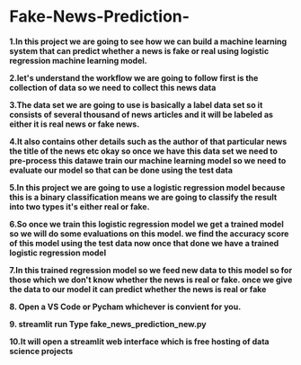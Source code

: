 # Fake-News-Prediction-

**1.In this project we are going to see how we can build a machine learning system that can predict whether a news is fake or real using logistic regression machine learning model.**

**2.let's understand the workflow we are going to follow first is the collection of data so we need to collect this news data**

**3.The data set we are going to use is basically a label data set so it consists of several thousand of news articles and it will be labeled as either it is real news or fake news.**

**4.It also contains other details such as the author of that particular news the title of the news etc okay so once we have this data set we need to pre-process this datawe train our machine learning model so we need to evaluate our model so that can be done using the test data**

**5.In this project we are going to use a logistic regression model because this is a binary classification means we are going to classify the result into two types it's either real or fake.**

**6.So once we train this logistic regression model we get a trained model so we will do some evaluations on this model. we find the accuracy score of this model using the test data now once that done we have a trained logistic regression model**

**7.In this trained regression model so we feed new data to this model so for those which we don't know whether the news is real or fake. once we give the data to our model it can predict whether the news is real or fake**

**8. Open a VS Code or Pycham whichever is convient for you.**

**9. streamlit run Type fake_news_prediction_new.py**

**10.It will open a streamlit web interface which is free hosting of data science projects** 
